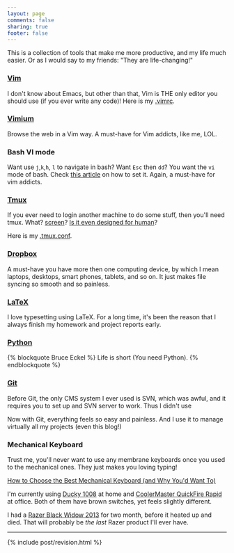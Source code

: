 ```yaml
---
layout: page
comments: false
sharing: true
footer: false
---
```


This is a collection of tools that make me more productive, and my life much easier.
Or as I would say to my friends: "They are life-changing!"

### [Vim][vim]

I don't know about Emacs, but other than that, Vim is THE only editor you should
use (if you ever write any code)! Here is my [.vimrc][vimrc].

### [Vimium][vimium]

Browse the web in a Vim way. A must-have for Vim addicts, like me, LOL.

### Bash VI mode

Want use `j`,`k`,`h`, `l` to navigate in bash? Want `Esc` then `dd`? You want the
`vi` mode of bash. Check [this article][bash-vi] on how to set it. Again, a
must-have for vim addicts.

### [Tmux][tmux]

If you ever need to login another machine to do some stuff, then you'll need
tmux. What? [screen][screen]? [Is it even designed for human][tmux_over_screen]?

Here is my [.tmux.conf][tmuxrc].

### [Dropbox][dropbox]

A must-have you have more then one computing device, by which I mean laptops,
desktops, smart phones, tablets, and so on. It just makes file syncing so smooth
and so painless.

### [LaTeX][latex]

I love typesetting using LaTeX. For a long time, it's been the reason that I
always finish my homework and project reports early.

### [Python][python]

{% blockquote Bruce Eckel %}
Life is short
(You need Python).
{% endblockquote %}

### [Git][git]

Before Git, the only CMS system I ever used is SVN, which was awful, and
it requires you to set up and SVN server to work. Thus I didn't use

Now with Git, everything feels so easy and painless. And I use it to manage
virtually all my projects (even this blog!)

### Mechanical Keyboard

Trust me, you'll never want to use any membrane keyboards once you used to
the mechanical ones. They just makes you loving typing!

[How to Choose the Best Mechanical Keyboard (and Why You'd Want To)][link]

I'm currently using [Ducky 1008][ducky] at home and 
[CoolerMaster QuickFire Rapid][quickfire] at office. Both of them have brown
switches, yet feels slightly different.

I had a [Razer Black Widow 2013][razer] for two month, before it heated
up and died. That will probably be _the last_ Razer product I'll ever have.

<hr/>
{% include post/revision.html %}

[vim]: http://www.vim.org/
[vimium]: http://vimium.github.io/
[tmux]: http://tmux.sourceforge.net/
[screen]: https://www.gnu.org/software/screen/
[tmux_over_screen]: http://www.honnef.co/posts/2010/10/why_you_should_try_tmux_instead_of_screen/
[vimrc]: https://github.com/jhshi/dotfiles/blob/master/_vimrc
[tmuxrc]:  https://github.com/jhshi/dotfiles/blob/master/_tmux.conf
[dropbox]: htttp://dropbox.com
[latex]: http://www.latex-project.org/
[python]: http://www.python.org/
[link]: http://lifehacker.com/how-to-choose-the-best-mechanical-keyboard-and-why-you-511140347
[ducky]: http://www.duckychannel.com.tw/en/DK1008.html
[quickfire]: http://www.cmstorm.com/en/products/keyboards/quickfirerapid/
[razer]: http://www.razerzone.com/minisite/blackwidow/the_razer_blackwidow
[git]: http://git-scm.com
[bash-vi]: http://www.catonmat.net/blog/bash-vi-editing-mode-cheat-sheet/
